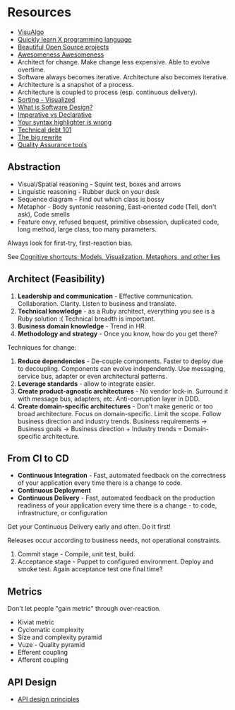 # Resources

* [VisuAlgo](http://www.comp.nus.edu.sg/~stevenha/visualization/index.html)
* [Quickly learn X programming language](http://learnxinyminutes.com/)
* [Beautiful Open Source projects](http://beautifulopen.com/)
* [Awesomeness Awesomeness](https://github.com/bayandin/awesome-awesomeness)
* Architect for change. Make change less expensive. Able to evolve overtime.
* Software always becomes iterative. Architecture also becomes iterative.
* Architecture is a snapshot of a process.
* Architecture is coupled to process (esp. continuous delivery).
* [Sorting - Visualized](http://sorting.at/)
* [What is Software Design?](http://www.developerdotstar.com/mag/articles/reeves_design.html)
* [Imperative vs Declarative](http://latentflip.com/imperative-vs-declarative/)
* [Your syntax highlighter is wrong](https://medium.com/web-dev/6f83add748c9)
* [Technical debt 101](https://medium.com/@joaomilho/festina-lente-e29070811b84)
* [The big rewrite](http://chadfowler.com/blog/2006/12/27/the-big-rewrite/)
* [Quality Assurance tools](https://sifterapp.com/academy/resources/tools/)

## Abstraction

* Visual/Spatial reasoning - Squint test, boxes and arrows
* Linguistic reasoning - Rubber duck on your desk
* Sequence diagram - Find out which class is bossy
* Metaphor - Body syntonic reasoning, East-oriented code (Tell, don't ask), Code smells
* Feature envy, refused bequest, primitive obsession, duplicated code, long method, large class, too many parameters.

Always look for first-try, first-reaction bias.

See [Cognitive shortcuts: Models, Visualization, Metaphors, and other lies](http://www.youtube.com/watch?v=__qEkyJipX0)


## Architect (Feasibility)

1. **Leadership and communication** - Effective communication. Collaboration. Clarity. Listen to business and translate.
2. **Technical knowledge** - as a Ruby architect, everything you see is a Ruby solution :( Technical breadth is important.
3. **Business domain knowledge** - Trend in HR.
4. **Methodology and strategy** - Once you know, how do you get there?

Techniques for change:

1. **Reduce dependencies** - De-couple components. Faster to deploy due to decoupling. Components can evolve independently. Use messaging, service bus, adapter or even architectural patterns.
2. **Leverage standards** - allow to integrate easier.
3. **Create product-agnostic architectures** - No vendor lock-in. Surround it with message bus, adapters, etc. Anti-corruption layer in DDD.
4. **Create domain-specific architectures** - Don't make generic or too broad architecture. Focus on domain-specific. Limit the scope. Follow business direction and industry trends. Business requirements -> Business goals -> Business direction + Industry trends = Domain-specific architecture.


## From CI to CD

* **Continuous Integration** - Fast, automated feedback on the correctness of your application every time there is a change to code.
* **Continuous Deployment**
* **Continuous Delivery** - Fast, automated feedback on the production readiness of your application every time there is a change - to code, infrastructure, or configuration

Get your Continuous Delivery early and often. Do it first!

Releases occur according to business needs, not operational constraints.

1. Commit stage - Compile, unit test, build.
2. Acceptance stage - Puppet to configured environment. Deploy and smoke test. Again acceptance test one final time?

## Metrics

Don't let people "gain metric" through over-reaction.

* Kiviat metric
* Cyclomatic complexity
* Size and complexity pyramid
* Vuze - Quality pyramid
* Efferent coupling
* Afferent coupling

## API Design

* [API design principles](http://qt-project.org/wiki/API-Design-Principles)